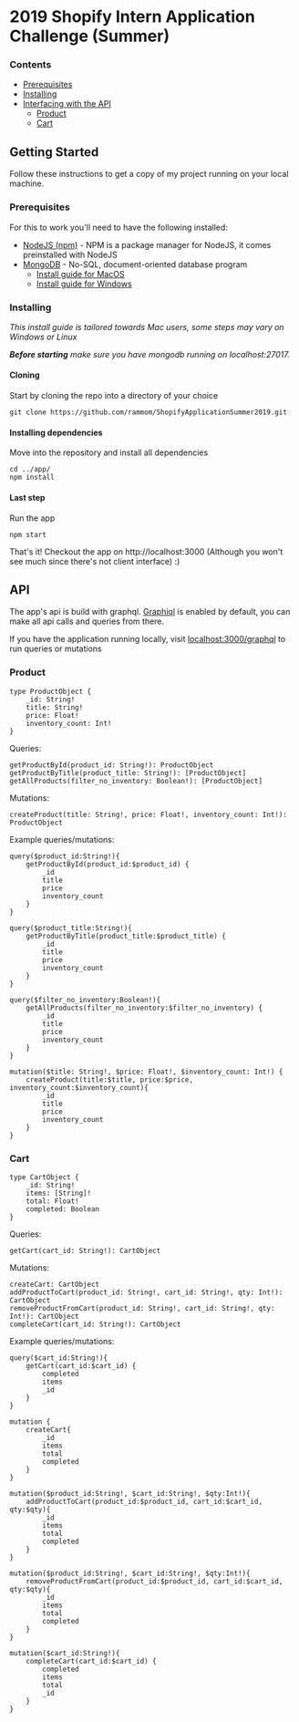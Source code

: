 # 2019 Shopify Intern Application Challenge (Summer)

### Contents
* [Prerequisites](#prerequisites)
* [Installing](#installing)
* [Interfacing with the API](#api)
    * [Product](#product)
    * [Cart](#cart)

## Getting Started

Follow these instructions to get a copy of my project running on your local machine.

### Prerequisites

For this to work you'll need to have the following installed:
* [NodeJS (npm)](https://nodejs.org/en/download/) - NPM is a package manager for NodeJS, it comes preinstalled with NodeJS
* [MongoDB](https://docs.mongodb.com/manual/installation/) - No-SQL, document-oriented database program
    * [Install guide for MacOS](https://treehouse.github.io/installation-guides/mac/mongo-mac.html)
    * [Install guide for Windows](https://treehouse.github.io/installation-guides/windows/mongo-windows.html)

### Installing

*This install guide is tailored towards Mac users, some steps may vary on Windows or Linux*

***Before starting** make sure you have mongodb running on localhost:27017.*


#### Cloning

Start by cloning the repo into a directory of your choice

```
git clone https://github.com/rammom/ShopifyApplicationSummer2019.git
```

#### Installing dependencies

Move into the repository and install all dependencies

```
cd ../app/
npm install
```

#### Last step

Run the app

```
npm start
```

That's it! Checkout the app on http://localhost:3000
(Although you won't see much since there's not client interface) :)

## API

The app's api is build with graphql.  [Graphiql](https://github.com/graphql/graphiql) is enabled by default, you can make all api calls and queries from there.

If you have the application running locally, visit [localhost:3000/graphql](http://localhost:3000/graphql) to run queries or mutations

### Product

```
type ProductObject {
    _id: String!
    title: String!
    price: Float!
    inventory_count: Int!
}
```

Queries:
```
getProductById(product_id: String!): ProductObject
getProductByTitle(product_title: String!): [ProductObject]
getAllProducts(filter_no_inventory: Boolean!): [ProductObject]
```

Mutations:
```
createProduct(title: String!, price: Float!, inventory_count: Int!): ProductObject
```

Example queries/mutations:
```
query($product_id:String!){
    getProductById(product_id:$product_id) {
        _id
        title
        price
        inventory_count
    }
}

query($product_title:String!){
    getProductByTitle(product_title:$product_title) {
        _id
        title
        price
        inventory_count
    }
}

query($filter_no_inventory:Boolean!){
    getAllProducts(filter_no_inventory:$filter_no_inventory) {
        _id
        title
        price
        inventory_count
    }
}

mutation($title: String!, $price: Float!, $inventory_count: Int!) {
    createProduct(title:$title, price:$price, inventory_count:$inventory_count){
        _id
        title
        price
        inventory_count
    }
}
```

### Cart

```
type CartObject {
    _id: String!
    items: [String]!
    total: Float!
    completed: Boolean
}
```

Queries:
```
getCart(cart_id: String!): CartObject
```

Mutations:
```
createCart: CartObject
addProductToCart(product_id: String!, cart_id: String!, qty: Int!): CartObject
removeProductFromCart(product_id: String!, cart_id: String!, qty: Int!): CartObject
completeCart(cart_id: String!): CartObject
```

Example queries/mutations:
```
query($cart_id:String!){
    getCart(cart_id:$cart_id) {
        completed
        items
        _id
    }
}

mutation {
    createCart{
        _id
        items
        total
        completed
    }
}

mutation($product_id:String!, $cart_id:String!, $qty:Int!){
    addProductToCart(product_id:$product_id, cart_id:$cart_id, qty:$qty){
        _id
        items
        total
        completed
    }
}

mutation($product_id:String!, $cart_id:String!, $qty:Int!){
    removeProductFromCart(product_id:$product_id, cart_id:$cart_id, qty:$qty){
        _id
        items
        total
        completed
    }
}

mutation($cart_id:String!){
    completeCart(cart_id:$cart_id) {
        completed
        items
        total
        _id
    }
}
```



